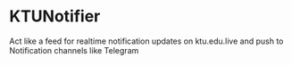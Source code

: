 # KTUNotifier
Act like a feed for realtime notification updates on ktu.edu.live and push to Notification channels like Telegram
